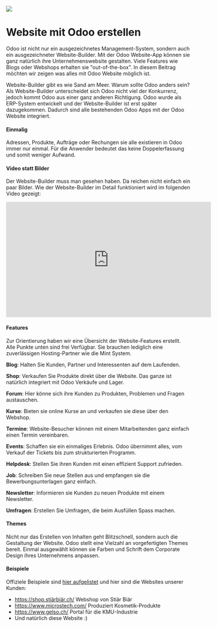 ![](https://www.erpopen.nl/web/image/4184/Odoo%20website%20builder.png)

# Website mit Odoo erstellen

Odoo ist nicht nur ein ausgezeichnetes Management-System, sondern auch ein ausgezeichneter Website-Builder. Mit der Odoo Website-App können sie ganz natürlich ihre Unternehmenswebsite gestalten. Viele Features wie Blogs oder Webshops erhalten sie "out-of-the-box". In diesem Beitrag möchten wir zeigen was alles mit Odoo Website möglich ist.

Website-Builder gibt es wie Sand am Meer. Warum sollte Odoo anders sein?
Als Website-Builder unterscheidet sich Odoo nicht viel der Konkurrenz, jedoch kommt Odoo aus einer ganz anderen Richtigung. Odoo wurde als ERP-System entwickelt und der Website-Builder ist erst später dazugekommen. Dadurch sind alle bestehenden Odoo Apps mit der Odoo Website integriert.

#### Einmalig

Adressen, Produkte, Aufträge oder Rechungen sie alle existieren in Odoo immer nur einmal. Für die Anwender bedeutet das keine Doppelerfassung und somit weniger Aufwand.

#### Video statt Bilder

Der Website-Builder muss man gesehen haben. Da reichen nicht einfach ein paar Bilder. Wie der Website-Builder im Detail funktioniert wird im folgenden Video gezeigt:

<iframe width="560" height="315" src="https://www.youtube.com/embed/OabexhLGo4o" title="YouTube video player" frameborder="0" allow="accelerometer; autoplay; clipboard-write; encrypted-media; gyroscope; picture-in-picture" allowfullscreen></iframe>

#### Features

Zur Orientierung haben wir eine Übersicht der Website-Features erstellt. Alle Punkte unten sind frei Verfügbar. Sie brauchen lediglich eine zuverlässigen Hosting-Partner wie die Mint System.

**Blog**: Halten Sie Kunden, Partner und Interessenten auf dem Laufenden.

**Shop**: Verkaufen Sie Produkte direkt über die Website. Das ganze ist natürlich integriert mit Odoo Verkäufe und Lager.

**Forum**: Hier könne sich ihre Kunden zu Produkten, Problemen und Fragen austauschen.

**Kurse**: Bieten sie online Kurse an und verkaufen sie diese über den Webshop.

**Termine**: Website-Besucher können mit einem Mitarbeitenden ganz einfach einen Termin vereinbaren.

**Events**: Schaffen sie ein einmaliges Erlebnis. Odoo übernimmt alles, vom Verkauf der Tickets bis zum strukturierten Programm.

**Helpdesk**: Stellen Sie ihren Kunden mit einen effizient Support zufrieden.

**Job**: Schreiben Sie neue Stellen aus und empfangen sie die Bewerbungsunterlagen ganz einfach.

**Newsletter**: Informieren sie Kunden zu neuen Produkte mit einem Newsletter.

**Umfragen**: Erstellen Sie Umfragen, die beim Ausfüllen Spass machen.

####  Themes

Nicht nur das Erstellen von Inhalten geht Blitzschnell, sondern auch die Gestaltung der Website. Odoo stellt eine Vielzahl an vorgefertigten Themes bereit. Einmal ausgewählt können sie Farben und Schrift dem Corporate Design ihres Unternehmens anpassen.

#### Beispiele

Offiziele Beispiele sind [hier aufgelistet](https://www.odoo.com/de_DE/website-builder-showcase) und hier sind die Websites unserer Kunden:

* <https://shop.stiärbiär.ch/> Webshop von Stiär Biär
* https://www.microstech.com/ Produziert Kosmetik-Produkte
* https://www.gelso.ch/ Portal für die KMU-Industrie
* Und natürlich diese Website :)